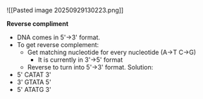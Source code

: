 ![[Pasted image 20250929130223.png]]

**Reverse compliment**
- DNA comes in 5'->3' format.
- To get reverse complement:
	- Get matching nucleotide for every nucleotide (A->T C->G)
		- It is currently in 3'->5' format
	- Reverse to turn into 5'->3' format.
Solution:
- 5' CATAT 3'
- 3' GTATA 5'
- 5' ATATG 3'